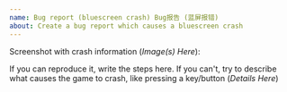 ```yaml
---
name: Bug report (bluescreen crash) Bug报告 (蓝屏报错)
about: Create a bug report which causes a bluescreen crash
---
```

Screenshot with crash information (*Image(s) Here*):


If you can reproduce it, write the steps here. If you can't, try to describe what causes the game to crash, like pressing a key/button (*Details Here*)

